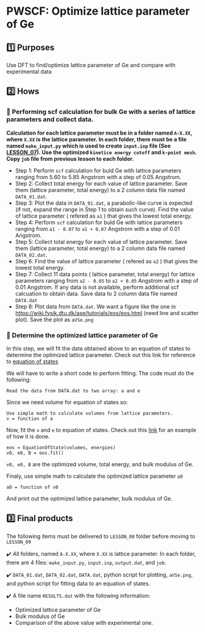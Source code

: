 # PWSCF: Optimize lattice parameter of Ge

## :one: Purposes
Use DFT to find/optimize lattice parameter of Ge and compare with experimental data

## :two: Hows
### :large_blue_diamond: Performing scf calculation for bulk Ge with a series of lattice parameters and collect data.
**Calculation for each lattice parameter must be in a folder named `A-X.XX`, where `X.XX` is the lattice parameter. In each folder, there must be a file named `make_input.py` which is used to create `input.inp` file (See [LESSON_07](../LESSON_07)). Use the optimized `kinetice energy cutoff` and `k-point mesh`. Copy `job` file from previous lesson to each folder.**

- Step 1: Perform `scf` calculation for buld Ge with lattice parameters ranging from 5.60 to 5.85 Angstrom with a step of 0.05 Angstrom.
- Step 2: Collect total energy for each value of lattice parameter. Save them (lattice parameter, total energy) to a 2 column data file named `DATA_01.dat`.
- Step 3: Plot the data in `DATA_01.dat`, a parabolic-like curve is expected (if not, expand the range in Step 1 to obtain such curve). Find the value of lattice parameter ( refered as `a1` ) that gives the lowest total energy. 
- Step 4: Perform `scf` calculation for buld Ge with lattice parameters ranging from `a1 - 0.07` to `a1 + 0.07` Angstrom with a step of 0.01 Angstrom.
- Step 5: Collect total energy for each value of lattice parameter. Save them (lattice parameter, total energy) to a 2 column data file named `DATA_02.dat`.
- Step 6: Find the value of lattice parameter ( refered as `a2` ) that gives the lowest total energy. 
- Step 7: Collect 11 data points ( lattice parameter, total energy) for lattice parameters ranging from `a2 - 0.05` to `a2 + 0.05` Angstrom with a step of 0.01 Angstrom. If any data is not available, perform additional scf calcuation to obtain data. Save data to 2 column data file named `DATA.dat`
- Step 8: Plot data from `DATA.dat`. We want a figure like the one in https://wiki.fysik.dtu.dk/ase/tutorials/eos/eos.html (need line and scatter plot). Save the plot as `aVSe.png`

### :large_blue_diamond: Determine the optimized lattice parameter of Ge

In this step, we will fit the data obtained above to an equation of states to determine the optimized lattice parameter. Check out this link for reference to [equation of states](https://wiki.fysik.dtu.dk/ase/ase/eos.html)

We will have to write a short code to perform fitting. The code must do the following:
```
Read the data from DATA.dat to two array: a and e
```
Since we need volume for equation of states so:
```
Use simple math to calculate volumes from lattice parameters.
v = function of a
```
Now, fit the `v` and `e` to equation of states. Check out this [link](https://wiki.fysik.dtu.dk/ase/tutorials/eos/eos.html) for an example of how it is done.
```
eos = EquationOfState(volumes, energies)
v0, e0, B = eos.fit()
```
`v0, e0, B` are the optimized volume, total energy, and bulk modulus of Ge.

Finaly, use simple math to calculate the optimized lattice parameter `a0`
```
a0 = function of v0
```
And print out the optimized lattice parameter, bulk modulus of Ge.

## :three: Final products
The following items must be delivered to `LESSON_08` folder before moving to `LESSON_09`

:heavy_check_mark: All folders, named `A-X.XX`, where `X.XX` is lattice parameter. In each folder, there are 4 files: `make_input.py`, `input.inp`, `output.dat`, and `job`.

:heavy_check_mark: `DATA_01.dat`, `DATA_02.dat`, `DATA.dat`, python script for plotting, `aVSe.png`, and python script for fitting data to an equation of states.

:heavy_check_mark: A file name `RESULTS.dat` with the following information:
- Optimized lattice parameter of Ge
- Bulk modulus of Ge
- Comparison of the above value with experimental one.

